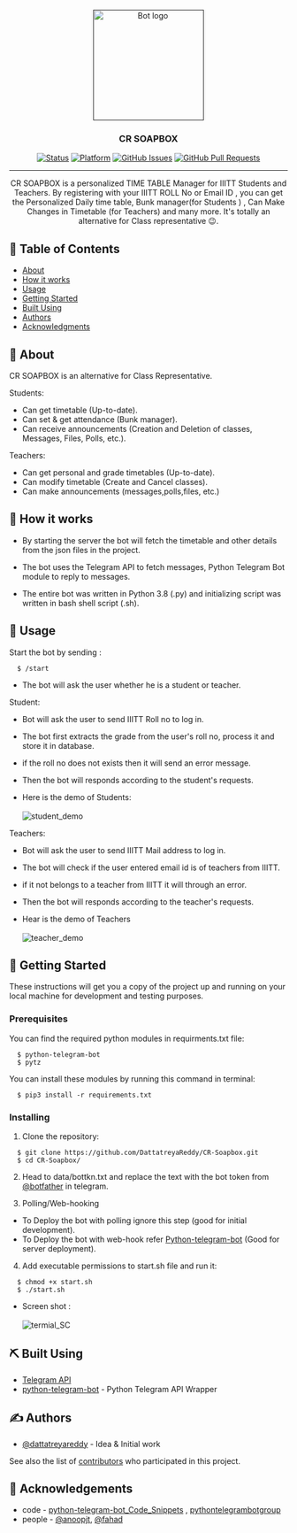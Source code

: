 <p align="center">
  <a href="" rel="noopener">
 <img width=200px height=200px src="media/CR_ALT_LOGO.jpg" alt="Bot logo"></a>
</p>

<h3 align="center">CR SOAPBOX</h3>

<div align="center">

[![Status](https://img.shields.io/badge/status-active-success.svg)]()
[![Platform](https://img.shields.io/badge/platform-telegram-orange)](https://t.me/CR_ALT_BOT)
[![GitHub Issues](https://img.shields.io/github/issues/helloworld-iiitt/CR-Soapbox)](https://github.com/helloworld-iiitt/CR-Soapbox/issues)
[![GitHub Pull Requests](https://img.shields.io/github/issues-pr/helloworld-iiitt/CR-Soapbox)](https://github.com/helloworld-iiitt/CR-Soapbox/pulls)

</div>

---

<p align="center">  CR SOAPBOX is a personalized TIME TABLE Manager for IIITT Students and Teachers. 
By registering with your IIITT ROLL No or Email ID , you can get the Personalized 
Daily time table, Bunk manager(for Students ) , Can Make Changes in Timetable (for Teachers) 
and many more. It's totally an alternative for Class representative 😉.
    <br> 
</p>

## 📝 Table of Contents

- [About](#about)
- [How it works](#working)
- [Usage](#usage)
- [Getting Started](#getting_started)
- [Built Using](#built_using)
- [Authors](#authors)
- [Acknowledgments](#acknowledgement)

## 🧐 About <a name = "about"></a>

CR SOAPBOX is an alternative for Class Representative.

Students:

- Can get timetable (Up-to-date).
- Can set & get attendance (Bunk manager).
- Can receive announcements (Creation and Deletion of classes, Messages, Files, Polls, etc.).

Teachers:

- Can get personal and grade timetables (Up-to-date).
- Can modify timetable (Create and Cancel classes).
- Can make announcements (messages,polls,files, etc.)

## 💭 How it works <a name = "working"></a>

- By starting the server the bot will fetch the timetable and other details from the json files in the project.

- The bot uses the Telegram API to fetch messages, Python Telegram Bot module to reply to messages.

- The entire bot was written in Python 3.8 (.py) and initializing script was written in bash shell script (.sh).

## 🎈 Usage <a name = "usage"></a>

Start the bot by sending :

```
  $ /start
```

- The bot will ask the user whether he is a student or teacher.

Student:

- Bot will ask the user to send IIITT Roll no to log in.
- The bot first extracts the grade from the user's roll no, process it and store it in database.
- if the roll no does not exists then it will send an error message.
- Then the bot will responds according to the student's requests.

- Here is the demo of Students: <br><br>
![student_demo](media/student_demo.gif)

Teachers:

- Bot will ask the user to send IIITT Mail address to log in.
- The bot will check if the user entered email id is of teachers from IIITT.
- if it not belongs to a teacher from IIITT it will through an error.
- Then the bot will responds according to the teacher's requests.

- Hear is the demo of Teachers<br><br>
![teacher_demo](media/teacher_demo.gif)

## 🏁 Getting Started <a name = "getting_started"></a>

These instructions will get you a copy of the project up and running on your local machine for development and testing purposes.

### Prerequisites

You can find the required python modules in requirments.txt file:

```
  $ python-telegram-bot
  $ pytz
```

You can install these modules by running this command in terminal:

```
  $ pip3 install -r requirements.txt
```

### **Installing**

1. Clone the repository:

```
  $ git clone https://github.com/DattatreyaReddy/CR-Soapbox.git
  $ cd CR-Soapbox/
```

2. Head to data/bottkn.txt and replace the text with the bot token from [@botfather](https://core.telegram.org/bots#6-botfather) in telegram.

3. Polling/Web-hooking

- To Deploy the bot with polling ignore this step (good for initial development).
- To Deploy the bot with web-hook refer [Python-telegram-bot](https://github.com/python-telegram-bot/python-telegram-bot/wiki/Webhooks) (Good for server deployment).

4. Add executable permissions to start.sh file and run it:

```
  $ chmod +x start.sh
  $ ./start.sh
```
- Screen shot :<br><br>
![termial_SC](media/termial_SC.jpg)


## ⛏️ Built Using <a name = "built_using"></a>

- [Telegram API](https://core.telegram.org/bots)
- [python-telegram-bot](https://python-telegram-bot.readthedocs.io/en/stable/) - Python Telegram API Wrapper

## ✍️ Authors <a name = "authors"></a>

- [@dattatreyareddy](https://github.com/DattatreyaReddy) - Idea & Initial work

See also the list of [contributors](https://github.com/helloworld-iiitt/CR-Soapbox/graphs/contributors) who participated in this project.

## 🎉 Acknowledgements <a name = "acknowledgement"></a>

- code - [python-telegram-bot_Code_Snippets](https://github.com/python-telegram-bot/python-telegram-bot/wiki/Code-snippets) , [pythontelegrambotgroup](https://t.me/pythontelegrambotgroup)
- people - [@anoopjt](https://github.com/anoopjt), [@fahad](https://github.com/fahad-israr)